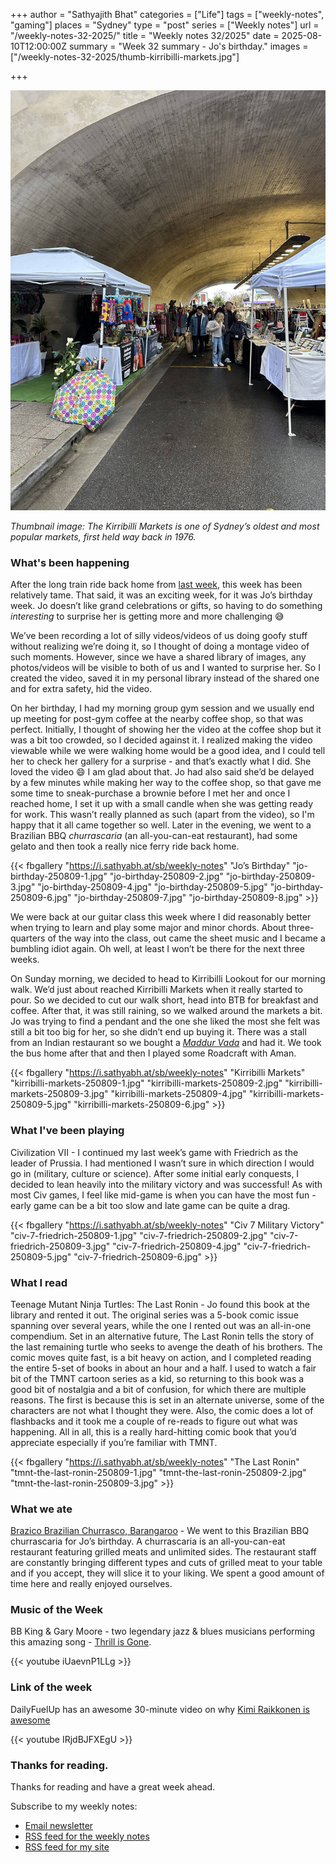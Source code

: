 +++
author = "Sathyajith Bhat"
categories = ["Life"]
tags = ["weekly-notes", "gaming"]
places = "Sydney"
type = "post"
series = ["Weekly notes"]
url = "/weekly-notes-32-2025/"
title = "Weekly notes 32/2025"
date = 2025-08-10T12:00:00Z
summary = "Week 32 summary - Jo's birthday."
images = ["/weekly-notes-32-2025/thumb-kirribilli-markets.jpg"]

+++

![](thumb-kirribilli-markets.jpg)

_Thumbnail image: The Kirribilli Markets is one of Sydney’s oldest and most popular markets, first held way back in 1976._

### What's been happening

After the long train ride back home from [last week](/weekly-notes-31-2025/), this week has been relatively tame. That said, it was an exciting week, for it was Jo’s birthday week. Jo doesn’t like grand celebrations or gifts, so having to do something _interesting_ to surprise her is getting more and more challenging 😅 

We’ve been recording a lot of silly videos/videos of us doing goofy stuff without realizing we’re doing it, so I thought of doing a montage video of such moments. However, since we have a shared library of images, any photos/videos will be visible to both of us and I wanted to surprise her. So I created the video, saved it in my personal library instead of the shared one and for extra safety, hid the video. 

On her birthday, I had my morning group gym session and we usually end up meeting for post-gym coffee at the nearby coffee shop, so that was perfect. Initially, I thought of showing her the video at the coffee shop but it was a bit too crowded, so I decided against it. I realized making the video viewable while we were walking home would be a good idea, and I could tell her to check her gallery for a surprise - and that’s exactly what I did. She loved the video 😄 I am glad about that. Jo had also said she’d be delayed by a few minutes while making her way to the coffee shop, so that gave me some time to sneak-purchase a brownie before I met her and once I reached home, I set it up with a small candle when she was getting ready for work. This wasn’t really planned as such (apart from the video), so I'm happy that it all came together so well. Later in the evening, we went to a Brazilian BBQ *churrascaria* (an all-you-can-eat restaurant), had some gelato and then took a really nice ferry ride back home. 

{{< fbgallery "https://i.sathyabh.at/sb/weekly-notes" "Jo’s Birthday" "jo-birthday-250809-1.jpg" "jo-birthday-250809-2.jpg" "jo-birthday-250809-3.jpg" "jo-birthday-250809-4.jpg" "jo-birthday-250809-5.jpg" "jo-birthday-250809-6.jpg" "jo-birthday-250809-7.jpg" "jo-birthday-250809-8.jpg" >}}

We were back at our guitar class this week where I did reasonably better when trying to learn and play some major and minor chords. About three-quarters of the way into the class, out came the sheet music and I became a bumbling idiot again. Oh well, at least I won’t be there for the next three weeks. 

On Sunday morning, we decided to head to Kirribilli Lookout for our morning walk. We’d just about reached Kirribilli Markets when it really started to pour. So we decided to cut our walk short, head into BTB for breakfast and coffee. After that, it was still raining, so we walked around the markets a bit. Jo was trying to find a pendant and the one she liked the most she felt was still a bit too big for her, so she didn’t end up buying it. There was a stall from an Indian restaurant so we bought a *[Maddur Vada](https://en.wikipedia.org/wiki/Maddur_vada)* and had it. We took the bus home after that and then I played some Roadcraft with Aman.

{{< fbgallery "https://i.sathyabh.at/sb/weekly-notes" "Kirribilli Markets" "kirribilli-markets-250809-1.jpg" "kirribilli-markets-250809-2.jpg" "kirribilli-markets-250809-3.jpg" "kirribilli-markets-250809-4.jpg" "kirribilli-markets-250809-5.jpg" "kirribilli-markets-250809-6.jpg" >}}

### What I've been playing

Civilization VII - I continued my last week’s game with Friedrich as the leader of Prussia. I had mentioned I wasn’t sure in which direction I would go in (military, culture or science). After some initial early conquests, I decided to lean heavily into the military victory and was successful! As with most Civ games, I feel like mid-game is when you can have the most fun - early game can be a bit too slow and late game can be quite a drag.

{{< fbgallery "https://i.sathyabh.at/sb/weekly-notes" "Civ 7 Military Victory" "civ-7-friedrich-250809-1.jpg" "civ-7-friedrich-250809-2.jpg" "civ-7-friedrich-250809-3.jpg" "civ-7-friedrich-250809-4.jpg" "civ-7-friedrich-250809-5.jpg" "civ-7-friedrich-250809-6.jpg" >}}


### What I read

Teenage Mutant Ninja Turtles: The Last Ronin - Jo found this book at the library and rented it out. The original series was a 5-book comic issue spanning over several years, while the one I rented out was an all-in-one compendium. Set in an alternative future, The Last Ronin tells the story of the last remaining turtle who seeks to avenge the death of his brothers. The comic moves quite fast, is a bit heavy on action, and I completed reading the entire 5-set of books in about an hour and a half. I used to watch a fair bit of the TMNT cartoon series as a kid, so returning to this book was a good bit of nostalgia and a bit of confusion, for which there are multiple reasons. The first is because this is set in an alternate universe, some of the characters are not what I thought they were. Also, the comic does a lot of flashbacks and it took me a couple of re-reads to figure out what was happening. All in all, this is a really hard-hitting comic book that you’d appreciate especially if you’re familiar with TMNT.

{{< fbgallery "https://i.sathyabh.at/sb/weekly-notes" "The Last Ronin" "tmnt-the-last-ronin-250809-1.jpg" "tmnt-the-last-ronin-250809-2.jpg"  "tmnt-the-last-ronin-250809-3.jpg" >}}


### What we ate

[Brazico Brazilian Churrasco, Barangaroo](https://maps.app.goo.gl/9Kfsr8j5QdyteKtj8) - We went to this Brazilian BBQ churrascaria for Jo’s birthday. A churrascaria is an all-you-can-eat restaurant featuring grilled meats and unlimited sides. The restaurant staff are constantly bringing different types and cuts of grilled meat to your table and if you accept, they will slice it to your liking. We spent a good amount of time here and really enjoyed ourselves. 

### Music of the Week

BB King & Gary Moore - two legendary jazz & blues musicians performing this amazing song - [Thrill is Gone](https://www.youtube.com/watch?v=iUaevnP1LLg).

{{< youtube iUaevnP1LLg >}}

### Link of the week

DailyFuelUp has an awesome 30-minute video on why [Kimi Raikkonen is awesome](https://www.youtube.com/watch?v=IRjdBJFXEgU)

{{< youtube IRjdBJFXEgU >}}

### Thanks for reading.
Thanks for reading and have a great week ahead. 

Subscribe to my weekly notes:
- [Email newsletter](https://sathyabhat.substack.com/)
- [RSS feed for the weekly notes](https://sathyabh.at/series/weekly-notes/index.xml)
- [RSS feed for my site](https://sathyabh.at/index.xml)
